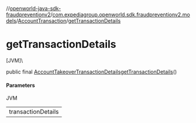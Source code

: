//[openworld-java-sdk-fraudpreventionv2](../../../index.md)/[com.expediagroup.openworld.sdk.fraudpreventionv2.models](../index.md)/[AccountTransaction](index.md)/[getTransactionDetails](get-transaction-details.md)

# getTransactionDetails

[JVM]\

public final [AccountTakeoverTransactionDetails](../-account-takeover-transaction-details/index.md)[getTransactionDetails](get-transaction-details.md)()

#### Parameters

JVM

| |
|---|
| transactionDetails |

